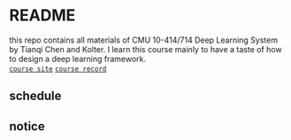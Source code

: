# README
this repo contains all materials of CMU 10-414/714 Deep Learning System by Tianqi Chen and Kolter. I learn this course mainly to have a taste of how to design a deep learning framework.  
[`course site`](https://dlsyscourse.org/)
[`course record`](https://www.youtube.com/watch?v=qbJqOFMyIwg&ab_channel=DeepLearningSystemsCourse)

## schedule

## notice
